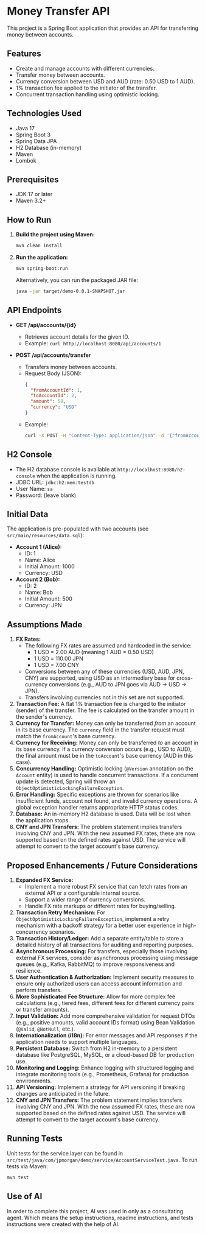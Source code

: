 # Money Transfer API

This project is a Spring Boot application that provides an API for transferring money between accounts.

## Features

- Create and manage accounts with different currencies.
- Transfer money between accounts.
- Currency conversion between USD and AUD (rate: 0.50 USD to 1 AUD).
- 1% transaction fee applied to the initiator of the transfer.
- Concurrent transaction handling using optimistic locking.

## Technologies Used

- Java 17
- Spring Boot 3
- Spring Data JPA
- H2 Database (in-memory)
- Maven
- Lombok

## Prerequisites

- JDK 17 or later
- Maven 3.2+

## How to Run


1.  **Build the project using Maven:**
    ```bash
    mvn clean install
    ```
2.  **Run the application:**
    ```bash
    mvn spring-boot:run
    ```
    Alternatively, you can run the packaged JAR file:
    ```bash
    java -jar target/demo-0.0.1-SNAPSHOT.jar
    ```

## API Endpoints

-   **GET /api/accounts/{id}**
    -   Retrieves account details for the given ID.
    -   Example: `curl http://localhost:8080/api/accounts/1`

-   **POST /api/accounts/transfer**
    -   Transfers money between accounts.
    -   Request Body (JSON):
        ```json
        {
          "fromAccountId": 1,
          "toAccountId": 2,
          "amount": 50,
          "currency": "USD"
        }
        ```
    -   Example: 
        ```bash
        curl -X POST -H "Content-Type: application/json" -d '{"fromAccountId":1,"toAccountId":2,"amount":50,"currency":"USD"}' http://localhost:8080/api/accounts/transfer
        ```

## H2 Console

-   The H2 database console is available at `http://localhost:8080/h2-console` when the application is running.
-   JDBC URL: `jdbc:h2:mem:testdb`
-   User Name: `sa`
-   Password: (leave blank)

## Initial Data

The application is pre-populated with two accounts (see `src/main/resources/data.sql`):

-   **Account 1 (Alice):**
    -   ID: 1
    -   Name: Alice
    -   Initial Amount: 1000
    -   Currency: USD
-   **Account 2 (Bob):**
    -   ID: 2
    -   Name: Bob
    -   Initial Amount: 500
    -   Currency: JPN

## Assumptions Made

1.  **FX Rates:** 
    - The following FX rates are assumed and hardcoded in the service:
        - 1 USD = 2.00 AUD (meaning 1 AUD = 0.50 USD)
        - 1 USD = 110.00 JPN
        - 1 USD = 7.00 CNY
    - Conversions between any of these currencies (USD, AUD, JPN, CNY) are supported, using USD as an intermediary base for cross-currency conversions (e.g., AUD to JPN goes via AUD -> USD -> JPN).
    - Transfers involving currencies not in this set are not supported.
2.  **Transaction Fee:** A flat 1% transaction fee is charged to the initiator (sender) of the transfer. The fee is calculated on the transfer amount in the sender's currency.
3.  **Currency for Transfer:** Money can only be transferred *from* an account in its base currency. The `currency` field in the transfer request must match the `fromAccount`'s base currency.
4.  **Currency for Receiving:** Money can only be transferred *to* an account in its base currency. If a currency conversion occurs (e.g., USD to AUD), the final amount must be in the `toAccount`'s base currency (AUD in this case).
5.  **Concurrency Handling:** Optimistic locking (`@Version` annotation on the `Account` entity) is used to handle concurrent transactions. If a concurrent update is detected, Spring will throw an `ObjectOptimisticLockingFailureException`.
6.  **Error Handling:** Specific exceptions are thrown for scenarios like insufficient funds, account not found, and invalid currency operations. A global exception handler returns appropriate HTTP status codes.
7.  **Database:** An in-memory H2 database is used. Data will be lost when the application stops.
8.  **CNY and JPN Transfers:** The problem statement implies transfers involving CNY and JPN. With the new assumed FX rates, these are now supported based on the defined rates against USD. The service will attempt to convert to the target account's base currency.

## Proposed Enhancements / Future Considerations

1.  **Expanded FX Service:** 
    -   Implement a more robust FX service that can fetch rates from an external API or a configurable internal source.
    -   Support a wider range of currency conversions.
    -   Handle FX rate markups or different rates for buying/selling.
2.  **Transaction Retry Mechanism:** For `ObjectOptimisticLockingFailureException`, implement a retry mechanism with a backoff strategy for a better user experience in high-concurrency scenarios.
3.  **Transaction History/Ledger:** Add a separate entity/table to store a detailed history of all transactions for auditing and reporting purposes.
4.  **Asynchronous Processing:** For transfers, especially those involving external FX services, consider asynchronous processing using message queues (e.g., Kafka, RabbitMQ) to improve responsiveness and resilience.
5.  **User Authentication & Authorization:** Implement security measures to ensure only authorized users can access account information and perform transfers.
6.  **More Sophisticated Fee Structure:** Allow for more complex fee calculations (e.g., tiered fees, different fees for different currency pairs or transfer amounts).
7.  **Input Validation:** Add more comprehensive validation for request DTOs (e.g., positive amounts, valid account IDs format) using Bean Validation (`@Valid`, `@NotNull`, etc.).
8.  **Internationalization (i18n):** For error messages and API responses if the application needs to support multiple languages.
9.  **Persistent Database:** Switch from H2 in-memory to a persistent database like PostgreSQL, MySQL, or a cloud-based DB for production use.
10. **Monitoring and Logging:** Enhance logging with structured logging and integrate monitoring tools (e.g., Prometheus, Grafana) for production environments.
11. **API Versioning:** Implement a strategy for API versioning if breaking changes are anticipated in the future.
12. **CNY and JPN Transfers:** The problem statement implies transfers involving CNY and JPN. With the new assumed FX rates, these are now supported based on the defined rates against USD. The service will attempt to convert to the target account's base currency.

## Running Tests

Unit tests for the service layer can be found in `src/test/java/com/jpmorgan/demo/service/AccountServiceTest.java`.
To run tests via Maven:
```bash
mvn test
``` 


## Use of AI

In order to complete this project, AI was used in only as a consultating agent. Which means the setup instructions, readme instructions, and tests instructions were created with the help of AI. 